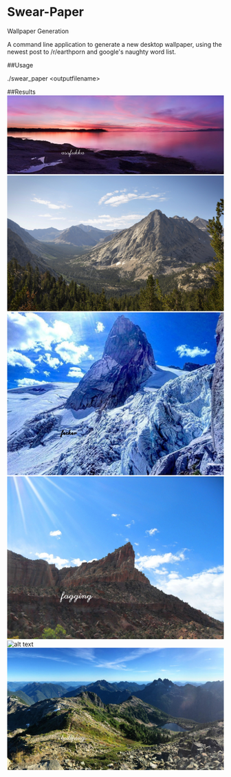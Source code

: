 # Swear-Paper
Wallpaper Generation

A command line application to generate a new desktop wallpaper, using the newest post to /r/earthporn and google's naughty word list.

##Usage

./swear_paper \<outputfilename>

##Results
![alt text](Results/assfukka.jpg "assfukka")
![alt text](Results/cunts.jpg "cunts")
![alt text](Results/fekker.jpg "fekker")
![alt text](Results/fagging.jpg "fagging")
![alt text](Results/motherfuckers.jpg "motherfuckers")
![alt text](Results/buttplug.jpg "buttplug")

